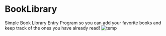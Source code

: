 # BookLibrary
Simple Book Library Entry Program so you can add your favorite books and keep track of the ones you have already read!
![temp](https://github.com/MisterCage840/BookLibrary/assets/126205913/8ebfcc77-f751-407a-9d88-bf06ebd7d121)

